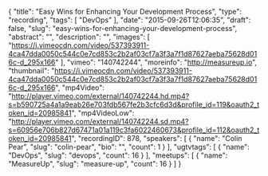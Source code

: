 {
  "title": "Easy Wins for Enhancing Your Development Process",
  "type": "recording",
  "tags": [
    "DevOps"
  ],
  "date": "2015-09-26T12:06:35",
  "draft": false,
  "slug": "easy-wins-for-enhancing-your-development-process",
  "abstract": "",
  "description": "",
  "images": [
    "https://i.vimeocdn.com/video/537393911-4ca47dda0050c544c0e7cd853c2b2af03cf7a3f3a7f1d87627aeba75628d016c-d_295x166"
  ],
  "vimeo": "140742244",
  "moreinfo": "http://measureup.io",
  "thumbnail": "https://i.vimeocdn.com/video/537393911-4ca47dda0050c544c0e7cd853c2b2af03cf7a3f3a7f1d87627aeba75628d016c-d_295x166",
  "mp4Video": "http://player.vimeo.com/external/140742244.hd.mp4?s=b590725a4a1a9eab26e703fdb567fe2b3cfc6d3d&profile_id=119&oauth2_token_id=20985841",
  "mp4VideoLow": "http://player.vimeo.com/external/140742244.sd.mp4?s=60956e706b827d67471a01a119c3fa6022460673&profile_id=112&oauth2_token_id=20985841",
  "recordingID": 878,
  "speakers": [
    {
      "name": "Colin Pear",
      "slug": "colin-pear",
      "bio": "",
      "count": 1
    }
  ],
  "ugtvtags": [
    {
      "name": "DevOps",
      "slug": "devops",
      "count": 16
    }
  ],
  "meetups": [
    {
      "name": "MeasureUp",
      "slug": "measure-up",
      "count": 16
    }
  ]
}